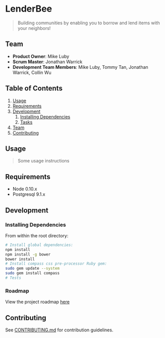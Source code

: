 # LenderBee

> Building communities by enabling you to borrow and lend items with your neighbors!  

## Team

  - __Product Owner__: Mike Luby
  - __Scrum Master__: Jonathan Warrick
  - __Development Team Members__: Mike Luby, Tommy Tan, Jonathan Warrick, Collin Wu

## Table of Contents

1. [Usage](#Usage)
1. [Requirements](#requirements)
1. [Development](#development)
    1. [Installing Dependencies](#installing-dependencies)
    1. [Tasks](#tasks)
1. [Team](#team)
1. [Contributing](#contributing)

## Usage

> Some usage instructions

## Requirements

- Node 0.10.x
- Postgresql 9.1.x

## Development

### Installing Dependencies

From within the root directory:

```sh
# Install global dependencies:
npm install
npm install -g bower
bower install
# Install compass css pre-processor Ruby gem:
sudo gem update --system
sudo gem install compass
# Tests

```

### Roadmap

View the project roadmap [here](https://github.com/BraveBeehive/LenderBee/issues)


## Contributing

See [CONTRIBUTING.md](CONTRIBUTING.md) for contribution guidelines.
